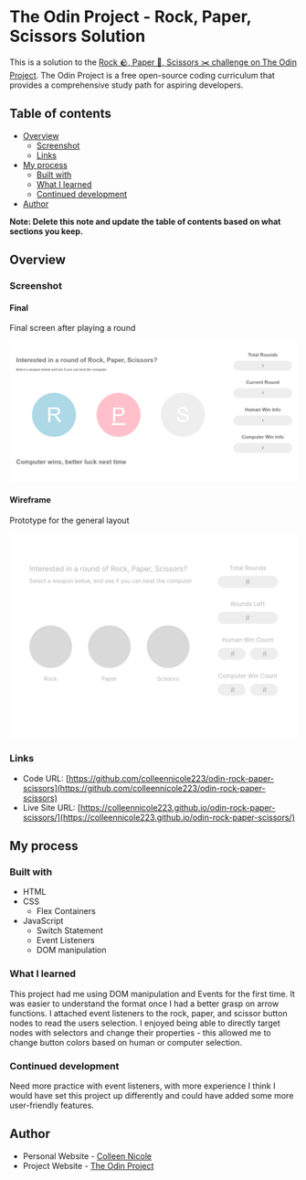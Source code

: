 
# The Odin Project - Rock, Paper, Scissors Solution 

This is a solution to the [Rock 🪨, Paper 📃, Scissors ✂️ challenge on The Odin Project](https://www.theodinproject.com/lessons/foundations-revisiting-rock-paper-scissors). The Odin Project is a free open-source coding curriculum that provides a comprehensive study path for aspiring developers. 

## Table of contents

- [Overview](#overview)
  - [Screenshot](#screenshot)
  - [Links](#links)
- [My process](#my-process)
  - [Built with](#built-with)
  - [What I learned](#what-i-learned)
  - [Continued development](#continued-development)
- [Author](#author)



**Note: Delete this note and update the table of contents based on what sections you keep.**

## Overview

### Screenshot


#### Final 
Final screen after playing a round 

![](./screenshot-final.png)

#### Wireframe
Prototype for the general layout 

![](./screenshot-wireframe.png)


### Links

- Code URL: [https://github.com/colleennicole223/odin-rock-paper-scissors](https://github.com/colleennicole223/odin-rock-paper-scissors)
- Live Site URL: [https://colleennicole223.github.io/odin-rock-paper-scissors/](https://colleennicole223.github.io/odin-rock-paper-scissors/)

## My process

### Built with
- HTML
- CSS
  - Flex Containers 
- JavaScript 
  - Switch Statement
  - Event Listeners 
  - DOM manipulation


### What I learned

This project had me using DOM manipulation and Events for the first time. It was easier to understand the format once I had a better grasp on arrow functions. I attached event listeners to the rock, paper, and scissor button nodes to read the users selection. I enjoyed being able to directly target nodes with selectors and change their properties - this allowed me to change button colors based on human or computer selection.  

### Continued development

Need more practice with event listeners, with more experience I think I would have set this project up differently and could have added some more user-friendly features.  

## Author

- Personal Website - [Colleen Nicole](https://www.colleennicole.com)
- Project Website - [The Odin Project](https://www.theodinproject.com)


